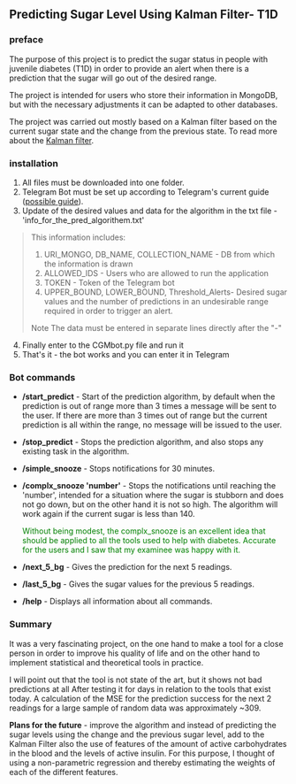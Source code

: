 
## Predicting Sugar Level Using Kalman Filter- T1D


### preface
The purpose of this project is to predict the sugar status in people with juvenile diabetes (T1D) in order to provide an alert when there is a prediction that the sugar will go out of the desired range.

The project is intended for users who store their information in MongoDB, but with the necessary adjustments it can be adapted to other databases.


The project was carried out mostly based on a Kalman filter based on the current sugar state and the change from the previous state. To read more about the [Kalman filter](https://en.wikipedia.org/wiki/Kalman_filter).

### installation
1. All files must be downloaded into one folder.
2. Telegram Bot must be set up according to Telegram's current guide ([possible guide](https://www.youtube.com/watch?v=NwBWW8cNCP4)).
3. Update of the desired values and data for the algorithm in the txt file - 'info_for_the_pred_algorithem.txt'

>This information includes:
> 1. URI_MONGO, DB_NAME, COLLECTION_NAME - DB from which the information is drawn
> 2. ALLOWED_IDS - Users who are allowed to run the application
> 3. TOKEN - Token of the Telegram bot
> 4. UPPER_BOUND, LOWER_BOUND, Threshold_Alerts-  Desired sugar values and the number of predictions in an undesirable range required in order to trigger an alert.
>
>Note The data must be entered in separate lines directly after the "-"

4.  Finally enter to the CGMbot.py file and run it
5. That's it - the bot works and you can enter it in Telegram


### Bot commands

- **/start_predict** - Start of the prediction algorithm, by default when the prediction is out of range more than 3 times a message will be sent to the user. If there are more than 3 times out of range but the current prediction is all within the range, no message will be issued to the user.

- **/stop_predict** - Stops the prediction algorithm, and also stops any existing task in the algorithm.

- **/simple_snooze** - Stops notifications for 30 minutes.

- **/complx_snooze 'number'** -  Stops the notifications until reaching the 'number', intended for a situation where the sugar is stubborn and does not go down, but on the other hand it is not so high. The algorithm will work again if the current sugar is less than 140.

    <span style ="color:green">Without being modest, the complx_snooze is an excellent idea that should be applied to all the tools used to help with diabetes. Accurate for the users and I saw that my examinee was happy with it.<span>


- **/next_5_bg** - Gives the prediction for the next 5 readings.

- **/last_5_bg** - Gives the sugar values for the previous 5 readings.

- **/help** - Displays all information about all commands.

### Summary
It was a very fascinating project, on the one hand to make a tool for a close person in order to improve his quality of life and on the other hand to implement statistical and theoretical tools in practice.

I will point out that the tool is not state of the art, but it shows not bad predictions at all After testing it for days in relation to the tools that exist today. A calculation of the MSE for the prediction success for the next 2 readings for a large sample of random data was approximately ~309. 

**Plans for the future** -  improve the algorithm and instead of predicting the sugar levels using the change and the previous sugar level, add to the Kalman Filter also the use of features of the amount of active carbohydrates in the blood and the levels of active insulin. For this purpose, I thought of using a non-parametric regression and thereby estimating the weights of each of the different features.